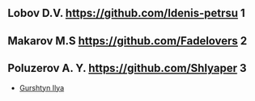 ## Lobov D.V. https://github.com/ldenis-petrsu 1
## Makarov M.S https://github.com/Fadelovers 2
## Poluzerov A. Y. https://github.com/Shlyaper 3
- [Gurshtyn Ilya](https://github.com/Ilya-2025)
